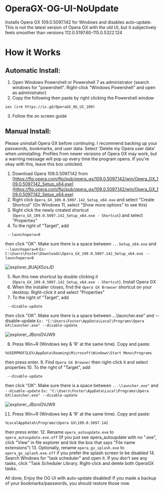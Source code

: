 # OperaGX-OG-UI-NoUpdate
Installs Opera GX 109.0.5097.142 for Windows and disables auto-update. This is not the latest version of Opera GX with the old UI, but it subjectively feels smoother than versions 112.0.5197.60-115.0.5322.124 

# How it Works
## Automatic Install:
1. Open Windows Powershell or Powershell 7 as administrator (search windows for "powershell". Right-click "Windows Powershell" and open as administrator)
2. Copy the following then paste by right clicking the Powershell window
  ```
  iex (irm https://is.gd/OperaGX_OG_UI_109)
  ```
3. Follow the on screen guide

## Manual Install:
  Please uninstall Opera GX before continuing. I recommend backing up your passwords, bookmarks, and user data. Select 'Delete my Opera user data' when uninstalling. Profiles from newer versions of Opera GX may work, but a warning message will pop up every time the   program opens. If you're okay with this, leave this box unticked.
  
 1. Download Opera 109.0.5097.142 from [https://ftp.opera.com/ftp/pub/opera_gx/109.0.5097.142/win/Opera_GX_109.0.5097.142_Setup_x64.exe](https://ftp.opera.com/ftp/pub/opera_gx/109.0.5097.142/win/Opera_GX_109.0.5097.142_Setup_x64.exe)
 2. Right click `Opera_GX_109.0.5097.142_Setup_x64.exe` and select "Create Shortcut" (On Windows 11, select "Show more options" to see this)
 3. Right click the newly created shortcut (`Opera_GX_109.0.5097.142_Setup_x64.exe - Shortcut`) and select "Properties"
 4. To the right of "Target", add
  ```
   --launchopera=0
  ```
  then click "OK". Make sure there is a space between `...Setup_x64.exe` and `--launchopera=0`
  `Ex: C:\Users\Foster\Downloads\Opera_GX_109.0.5097.142_Setup_x64.exe --launchopera=0`
  
  ![explorer_8UAjXSzsJD](https://github.com/user-attachments/assets/f6f149bf-f10e-468a-81b0-7a4a30cc0551)
  
  5. Run this new shortcut by double clicking it (`Opera_GX_109.0.5097.142_Setup_x64.exe - Shortcut`). Install Opera GX
  6. When the installer closes, find the `Opera GX Browser` shortcut on your desktop. Right-click it and select "Properties"
  7. To the right of "Target", add 
  ```
   --disable-update
  ```
  then click "OK". Make sure there is a space between ...\launcher.exe" and --disable-update
 `Ex: "C:\Users\Foster\AppData\Local\Programs\Opera GX\launcher.exe" --disable-update`
  
  ![explorer_JBzroDVJW9](https://github.com/user-attachments/assets/4eff7e85-d182-45d3-bfe9-191086803f57)
  
  8. Press Win+R (Windows key & 'R' at the same time). Copy and paste:
  ```
  %USERPROFILE%\AppData\Roaming\Microsoft\Windows\Start Menu\Programs
  ```
  then press enter.
  9. Find `Opera GX Browser` then right-click it and select properties
  10. To the right of "Target", add 
  ```
   --disable-update
  ```
  then click "OK". Make sure there is a space between `...\launcher.exe"` and `--disable-update`
  `Ex: "C:\Users\Foster\AppData\Local\Programs\Opera GX\launcher.exe" --disable-update`
  
  ![explorer_JBzroDVJW9](https://github.com/user-attachments/assets/4eff7e85-d182-45d3-bfe9-191086803f57)
  
  11. Press Win+R (Windows key & 'R' at the same time). Copy and paste:
  ```
  %LocalAppData%\Programs\Opera GX\109.0.5097.142
  ```
  then press enter.
  12. Rename `opera_autoupdate.exe` to `opera_autoupdate.exe.off` (If you just see opera_autoupdate with no ".exe", click "View" in file explorer and tick the box that says "File name extensions")
  13. Optionally, rename `opera_gx_splash.exe` to `opera_gx_splash.exe.off` if you prefer the splash screen to be disabled
  14. Search Windows for "task scheduler" and open it. If you don't see any tasks, click "Task Scheduler Library. Right-click and delete both OperaGX tasks.

  All done, Enjoy the OG UI with auto-update disabled! If you made a backup of your bookmarks/passwords, you should restore those now.

